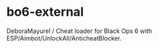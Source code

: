 # bo6-external
DeboraMayurel / Cheat loader for Black Ops 6 with ESP/Aimbot/UnlockAll/AnticheatBlocker.
